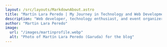 ```yaml
---
layout: /src/layouts/MarkdownAbout.astro
title: "Martín Lara Peredo | My Journey in Technology and Web Development 🚀| Garuda"
description: "Web developer, technology enthusiast, and event organizer. From my beginnings in development to creating communities and impactful projects, here I share my journey, experiences, and learnings. 🚀☕"
author: "Martin Lara Peredo"
image:
  url: "/images/martinprofile.webp"
  alt: "Photo of Martín Lara Peredo (Garuda) for the blog"
---
```

